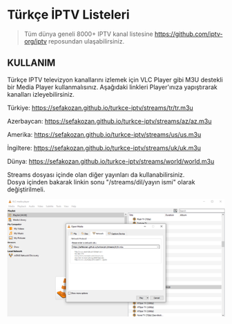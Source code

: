 #  Türkçe İPTV Listeleri
> Tüm dünya geneli 8000+ IPTV kanal listesine https://github.com/iptv-org/iptv reposundan ulaşabilirsiniz.

## KULLANIM
Türkçe IPTV televizyon kanallarını izlemek için VLC Player gibi M3U destekli bir Media Player kullanmalısınız. Aşağıdaki linkleri Player'ınıza yapıştırarak kanalları izleyebilirsiniz.

Türkiye: https://sefakozan.github.io/turkce-iptv/streams/tr/tr.m3u

Azerbaycan: https://sefakozan.github.io/turkce-iptv/streams/az/az.m3u

Amerika: https://sefakozan.github.io/turkce-iptv/streams/us/us.m3u

İngiltere: https://sefakozan.github.io/turkce-iptv/streams/uk/uk.m3u

Dünya: https://sefakozan.github.io/turkce-iptv/streams/world/world.m3u

Streams dosyası içinde olan diğer yayınları da kullanabilirsiniz.  
Dosya içinden bakarak linkin sonu "/streams/dil/yayın ismi" olarak değiştirilmeli.

![VLC Network Panel](preview.png)